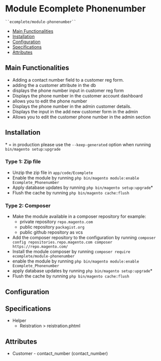 # Module Ecomplete Phonenumber

    ``ecomplete/module-phonenumber``

 - [Main Functionalities](#markdown-header-main-functionalities)
 - [Installation](#markdown-header-installation)
 - [Configuration](#markdown-header-configuration)
 - [Specifications](#markdown-header-specifications)
 - [Attributes](#markdown-header-attributes)


## Main Functionalities
- Adding a contact number field to a customer reg form.
- adding the a customer attribute in the db
- displays the phone number input in customer reg form 
- Displays the phone number in the customer account dashboard
- allows you to edit the phone number
- Displays the phone number in the admin customer details.
- Displays the input in the add new customer form in the admin
- Allows you to edit the customer phone number in the admin section

## Installation
\* = in production please use the `--keep-generated` option when running `bin/magento setup:upgrade`

### Type 1: Zip file

 - Unzip the zip file in `app/code/Ecomplete`
 - Enable the module by running `php bin/magento module:enable Ecomplete_Phonenumber`
 - Apply database updates by running `php bin/magento setup:upgrade`\*
 - Flush the cache by running `php bin/magento cache:flush`

### Type 2: Composer

 - Make the module available in a composer repository for example:
    - private repository `repo.magento.com`
    - public repository `packagist.org`
    - public github repository as vcs
 - Add the composer repository to the configuration by running `composer config repositories.repo.magento.com composer https://repo.magento.com/`
 - Install the module composer by running `composer require ecomplete/module-phonenumber`
 - enable the module by running `php bin/magento module:enable Ecomplete_Phonenumber`
 - apply database updates by running `php bin/magento setup:upgrade`\*
 - Flush the cache by running `php bin/magento cache:flush`


## Configuration




## Specifications

 - Helper
	- Reistration > reistration.phtml


## Attributes

 - Customer - contact_number (contact_number)

